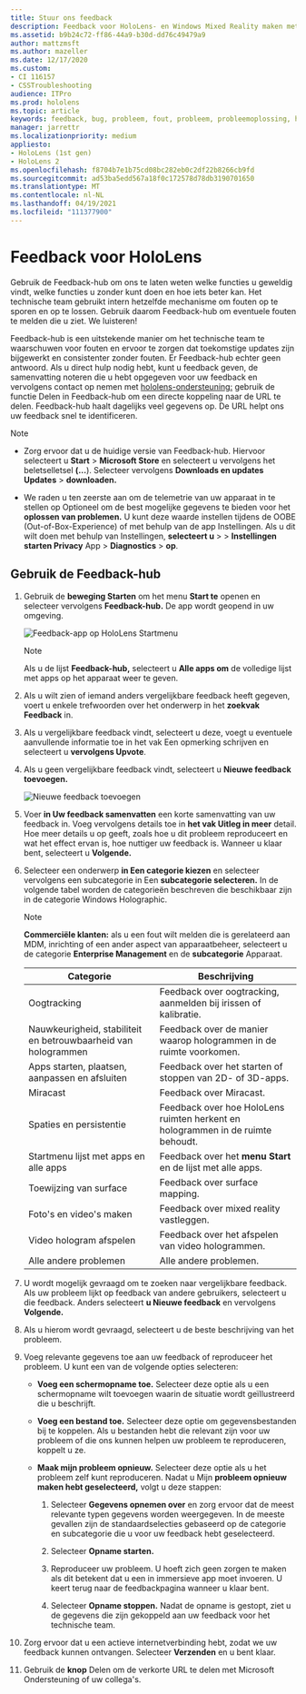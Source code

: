 ```yaml
---
title: Stuur ons feedback
description: Feedback voor HoloLens- en Windows Mixed Reality maken met behulp van de Feedback-hub.
ms.assetid: b9b24c72-ff86-44a9-b30d-dd76c49479a9
author: mattzmsft
ms.author: mazeller
ms.date: 12/17/2020
ms.custom:
- CI 116157
- CSSTroubleshooting
audience: ITPro
ms.prod: hololens
ms.topic: article
keywords: feedback, bug, probleem, fout, probleem, probleemoplossing, hulp
manager: jarrettr
ms.localizationpriority: medium
appliesto:
- HoloLens (1st gen)
- HoloLens 2
ms.openlocfilehash: f8704b7e1b75cd08bc282eb0c2df22b8266cb9fd
ms.sourcegitcommit: ad53ba5edd567a18f0c172578d78db3190701650
ms.translationtype: MT
ms.contentlocale: nl-NL
ms.lasthandoff: 04/19/2021
ms.locfileid: "111377900"
---
```

# <a name="feedback-for-hololens"></a>Feedback voor HoloLens

Gebruik de Feedback-hub om ons te laten weten welke functies u geweldig vindt, welke functies u zonder kunt doen en hoe iets beter kan. Het technische team gebruikt intern hetzelfde mechanisme om fouten op te sporen en op te lossen. Gebruik daarom Feedback-hub om eventuele fouten te melden die u ziet. We luisteren!

Feedback-hub is een uitstekende manier om het technische team te waarschuwen voor fouten en ervoor te zorgen dat toekomstige updates zijn bijgewerkt en consistenter zonder fouten. Er Feedback-hub echter geen antwoord. Als u direct hulp nodig hebt, kunt u feedback geven, de samenvatting noteren die u hebt  opgegeven voor uw feedback en vervolgens contact op nemen met [hololens-ondersteuning:](https://support.microsoft.com/supportforbusiness/productselection?sapid=e9391227-fa6d-927b-0fff-f96288631b8f) gebruik de functie Delen in Feedback-hub om een directe koppeling naar de URL te delen. Feedback-hub haalt dagelijks veel gegevens op. De URL helpt ons uw feedback snel te identificeren.

> [!NOTE]  
>  
> - Zorg ervoor dat u de huidige versie van Feedback-hub. Hiervoor selecteert u **Start**  >  **Microsoft Store** en selecteert u vervolgens het beletselletsel **(...**). Selecteer vervolgens **Downloads en updates Updates**  >  **downloaden.**  
>  
> - We raden u ten zeerste aan om de telemetrie van uw apparaat in te stellen op Optioneel om de best mogelijke gegevens te bieden voor het **oplossen van problemen.** U kunt deze waarde instellen tijdens de OOBE (Out-of-Box-Experience) of met behulp van de app Instellingen. Als u dit wilt doen met behulp van Instellingen, **selecteert u**  >    >  **Instellingen starten Privacy** App  >  **Diagnostics**  >  **op**.

## <a name="use-the-feedback-hub"></a>Gebruik de Feedback-hub

1. Gebruik de **beweging Starten** om het menu **Start te** openen en selecteer vervolgens **Feedback-hub.** De app wordt geopend in uw omgeving.

   ![Feedback-app op HoloLens Startmenu](./images/hololens2-feedbackhub-tile.png)
   > [!NOTE]  
   > Als u de lijst **Feedback-hub,** selecteert u **Alle apps om** de volledige lijst met apps op het apparaat weer te geven.

1. Als u wilt zien of iemand anders vergelijkbare feedback heeft gegeven, voert u enkele trefwoorden over het onderwerp in het **zoekvak Feedback** in.
1. Als u vergelijkbare feedback vindt, selecteert u deze,  voegt u eventuele aanvullende informatie toe in het vak Een opmerking schrijven en selecteert u **vervolgens Upvote**.
1. Als u geen vergelijkbare feedback vindt, selecteert u **Nieuwe feedback toevoegen.**

   ![Nieuwe feedback toevoegen](./images/hololens-feedback-1.png)

1. Voer **in Uw feedback samenvatten** een korte samenvatting van uw feedback in. Voeg vervolgens details toe in **het vak Uitleg in meer** detail. Hoe meer details u op geeft, zoals hoe u dit probleem reproduceert en wat het effect ervan is, hoe nuttiger uw feedback is. Wanneer u klaar bent, selecteert u **Volgende.**

1. Selecteer een onderwerp **in Een categorie kiezen** en selecteer vervolgens een subcategorie in Een **subcategorie selecteren.** In de volgende tabel worden de categorieën beschreven die beschikbaar zijn in de categorie Windows Holographic.

   > [!NOTE]  
   > **Commerciële klanten:** als u een fout wilt melden die is gerelateerd aan MDM, inrichting of een ander aspect van apparaatbeheer, selecteert u de categorie **Enterprise Management** en de **subcategorie** Apparaat.

   |Categorie |Beschrijving |
   | --- | --- |
   |Oogtracking |Feedback over oogtracking, aanmelden bij irissen of kalibratie. |
   |Nauwkeurigheid, stabiliteit en betrouwbaarheid van hologrammen |Feedback over de manier waarop hologrammen in de ruimte voorkomen. |
   |Apps starten, plaatsen, aanpassen en afsluiten |Feedback over het starten of stoppen van 2D- of 3D-apps. |
   |Miracast |Feedback over Miracast. |
   |Spaties en persistentie |Feedback over hoe HoloLens ruimten herkent en hologrammen in de ruimte behoudt. |
   |Startmenu lijst met apps en alle apps |Feedback over het **menu Start** en de lijst met alle apps. |
   |Toewijzing van surface |Feedback over surface mapping. |
   |Foto's en video's maken |Feedback over mixed reality vastleggen. |
   |Video hologram afspelen |Feedback over het afspelen van video hologrammen. |
   |Alle andere problemen |Alle andere problemen. |

1. U wordt mogelijk gevraagd om te zoeken naar vergelijkbare feedback. Als uw probleem lijkt op feedback van andere gebruikers, selecteert u die feedback. Anders selecteert **u Nieuwe feedback** en vervolgens **Volgende.**

1. Als u hierom wordt gevraagd, selecteert u de beste beschrijving van het probleem.

1. Voeg relevante gegevens toe aan uw feedback of reproduceer het probleem. U kunt een van de volgende opties selecteren:

   - **Voeg een schermopname toe.** Selecteer deze optie als u een schermopname wilt toevoegen waarin de situatie wordt geïllustreerd die u beschrijft.
   - **Voeg een bestand toe.** Selecteer deze optie om gegevensbestanden bij te koppelen. Als u bestanden hebt die relevant zijn voor uw probleem of die ons kunnen helpen uw probleem te reproduceren, koppelt u ze.
   - **Maak mijn probleem opnieuw.** Selecteer deze optie als u het probleem zelf kunt reproduceren. Nadat u Mijn **probleem opnieuw maken hebt geselecteerd,** volgt u deze stappen:  

     1. Selecteer **Gegevens opnemen over** en zorg ervoor dat de meest relevante typen gegevens worden weergegeven. In de meeste gevallen zijn de standaardselecties gebaseerd op de categorie en subcategorie die u voor uw feedback hebt geselecteerd.  
     1. Selecteer **Opname starten.**

     1. Reproduceer uw probleem. U hoeft zich geen zorgen te maken als dit betekent dat u een in immersieve app moet invoeren. U keert terug naar de feedbackpagina wanneer u klaar bent.
     1. Selecteer **Opname stoppen.** Nadat de opname is gestopt, ziet u de gegevens die zijn gekoppeld aan uw feedback voor het technische team.

1. Zorg ervoor dat u een actieve internetverbinding hebt, zodat we uw feedback kunnen ontvangen. Selecteer **Verzenden** en u bent klaar.

1. Gebruik de **knop** Delen om de verkorte URL te delen met Microsoft Ondersteuning of uw collega's.